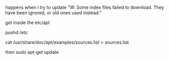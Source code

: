 happens when i try to update
"W: Some index files failed to download. They have been ignored, or old ones used instead." 

get inside the etc/apt

pushd /etc

cat /usr/share/doc/apt/examples/sources.list > sources.list

then sudo apt-get update
